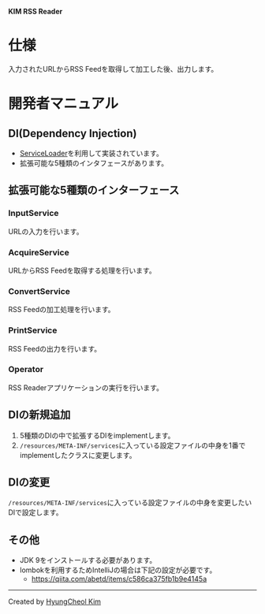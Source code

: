 **KIM RSS Reader**
# 仕様
入力されたURLからRSS Feedを取得して加工した後、出力します。

# 開発者マニュアル

## DI(Dependency Injection)
- [ServiceLoader](https://docs.oracle.com/javase/6/docs/api/java/util/ServiceLoader.html)を利用して実装されています。
- 拡張可能な5種類のインタフェースがあります。

## 拡張可能な5種類のインターフェース
### InputService
URLの入力を行います。

### AcquireService
URLからRSS Feedを取得する処理を行います。

### ConvertService
RSS Feedの加工処理を行います。

### PrintService
RSS Feedの出力を行います。

### Operator
RSS Readerアプリケーションの実行を行います。

## DIの新規追加
1. 5種類のDIの中で拡張するDIをimplementします。
2. `/resources/META-INF/services`に入っている設定ファイルの中身を1番でimplementしたクラスに変更します。

## DIの変更
`/resources/META-INF/services`に入っている設定ファイルの中身を変更したいDIで設定します。

## その他
- JDK 9をインストールする必要があります。
- lombokを利用するためIntelliJの場合は下記の設定が必要です。
    - https://qiita.com/abetd/items/c586ca375fb1b9e4145a

---
Created by [HyungCheol Kim](https://sites.google.com/site/hcgoon/)
